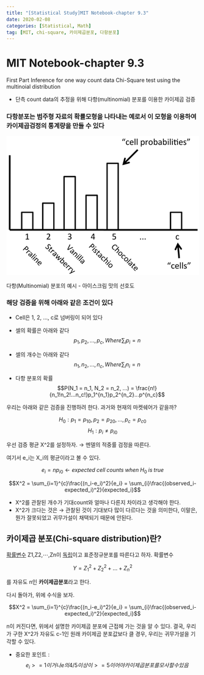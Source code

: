 ```yaml
---
title: "[Statistical Study]MIT Notebook-chapter 9.3"
date: 2020-02-08
categories: [Statistical, Math]
tag: [MIT, chi-square, 카이제곱분포, 다항분포]
---
```


# MIT Notebook-chapter 9.3

First Part Inference for one way count data Chi-Square test using the multinoial distribution

- 단측 count data의 추정을 위해 다항(multinomial) 분포를 이용한 카이제곱 검증

### 다항분포는 범주형 자료의 확률모형을 나타내는 예로서 이 모형을 이용하여 카이제곱검정의 통계량을 만들 수 있다

![graph](/assets/img/statistical/9.3_graph.png)

다항(Multinomial) 분포의 예시 - 아이스크림 맛의 선호도

### 해당 검증을 위해 아래와 같은 조건이 있다

- Cell은 1, 2, ..., c로 넘버링이 되어 있다
- 셀의 확률은 아래와 같다
$$p_1, p_2, ..., p_c, Where \sum_{i}p_i=n$$

- 셀의 개수는 아래와 같다
$$n_1, n_2, ..., n_c, Where \sum_{i}n_i = n$$

- 다항 분포의 확률
$$P(N_1 = n_1, N_2 = n_2, ...) = \frac{n!}{n_1!n_2!...n_c!}p_1^{n_1}p_2^{n_2}...p^{n_c}$$

우리는 아래와 같은 검증을 진행하려 한다.
과거와 현재의 마켓쉐어가 같을까?

$$H_0 : p_1 = p_{10}, p_2 = p_{20}, ..., p_c = p_{c0}$$
$$H_1: p_i \neq p_{i0}$$

우선 검증 평균 X^2를 설정하자. → 멘델의 적중률 검정을 따른다.

여기서 e_i는 X_i의 평균이라고 볼 수 있다.

$$e_i = np_{i0} \leftarrow expected \;cell\;counts\;when\; H_0\; is\; true$$

$$X^2 = \sum_{i=1}^{c}\frac{(n_i-e_i)^2}{e_i} = \sum_{i}\frac{(observed_i-expected_i)^2}{expected_i}$$

- X^2를 관찰된 개수가 기대count와 얼마나 다른지 차이라고 생각해야 한다.
- X^2가 크다는 것은 → 관찰된 것이 기대보다 많이 다르다는 것을 의미한다,
이말은,  뭔가 잘못되었고 귀무가설이 채택되기 때문에 안된다.

## 카이제곱 분포(Chi-square distribution)란?

[확률변수](https://librewiki.net/index.php?title=%ED%99%95%EB%A5%A0%EB%B3%80%EC%88%98&action=edit&redlink=1) Z1,Z2,⋯,Zn이 [독립](https://librewiki.net/index.php?title=%EB%8F%85%EB%A6%BD&action=edit&redlink=1)이고 표준정규분포를 따른다고 하자. 확률변수

$$Y=Z_1^2 + Z_2^2 + ... + Z_n^2$$

를 자유도 n인 **카이제곱분포**라고 한다.

다시 돌아가, 위에 수식을 보자.

$$X^2 = \sum_{i=1}^{c}\frac{(n_i-e_i)^2}{e_i} = \sum_{i}\frac{(observed_i-expected_i)^2}{expected_i}$$

n이 커진다면, 위에서 설명한 카이제곱 분포에 근접헤 가는 것을 알 수 있다.
결국, 우리가 구한 X^2가 자유도 c-1인 원래 카이제곱 분포값보다 클 경우, 우리는 귀무가설을 기각할 수 있다.

- 중요한 포인트 :
$$ e_i >= 1이거나 e의 4/5이상이 >=5이어야 카이제곱 분포를 모사할 수 있음$$

